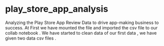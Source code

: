 # play_store_app_analysis
Analyzing the Play Store App Review Data to drive app-making business to success. 
At First we have mounted the file and imported the csv file to our collab notebook .
We have started to clean data of our first data , we have given two data csv files .
